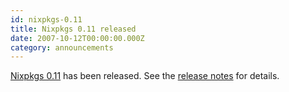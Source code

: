 ```yaml
---
id: nixpkgs-0.11
title: Nixpkgs 0.11 released
date: 2007-10-12T00:00:00.000Z
category: announcements
---
```


[Nixpkgs 0.11](https://web.archive.org/web/20140913055544/https://releases.nixos.org/nixpkgs/nixpkgs-0.11/) has been released. See the [release notes](https://web.archive.org/web/20140913054140/https://releases.nixos.org/nixpkgs/nixpkgs-0.11/release-notes/) for details.
